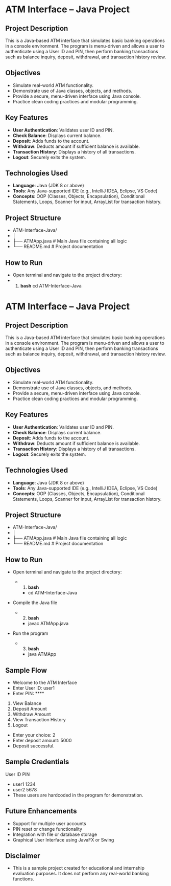 # **ATM Interface – Java Project**

## **Project Description**
This is a Java-based ATM interface that simulates basic banking operations in a console environment. The program is menu-driven and allows a user to authenticate using a User ID and PIN, then perform banking transactions such as balance inquiry, deposit, withdrawal, and transaction history review.

## **Objectives**
- Simulate real-world ATM functionality.  
- Demonstrate use of Java classes, objects, and methods.  
- Provide a secure, menu-driven interface using Java console.  
- Practice clean coding practices and modular programming.

## **Key Features**
- **User Authentication**: Validates user ID and PIN.  
- **Check Balance**: Displays current balance.  
- **Deposit**: Adds funds to the account.  
- **Withdraw**: Deducts amount if sufficient balance is available.  
- **Transaction History**: Displays a history of all transactions.  
- **Logout**: Securely exits the system.

## **Technologies Used**
- **Language**: Java (JDK 8 or above)  
- **Tools**: Any Java-supported IDE (e.g., IntelliJ IDEA, Eclipse, VS Code)  
- **Concepts**: OOP (Classes, Objects, Encapsulation), Conditional Statements, Loops, Scanner for input, ArrayList for transaction history.

## **Project Structure**

- ATM-Interface-Java/
- │
- ├── ATMApp.java       # Main Java file containing all logic
- └── README.md         # Project documentation

## **How to Run**
- Open terminal and navigate to the project directory:
- 1. **bash**
    cd ATM-Interface-Java
# **ATM Interface – Java Project**

## **Project Description**
This is a Java-based ATM interface that simulates basic banking operations in a console environment. The program is menu-driven and allows a user to authenticate using a User ID and PIN, then perform banking transactions such as balance inquiry, deposit, withdrawal, and transaction history review.

## **Objectives**
- Simulate real-world ATM functionality.  
- Demonstrate use of Java classes, objects, and methods.  
- Provide a secure, menu-driven interface using Java console.  
- Practice clean coding practices and modular programming.

## **Key Features**
- **User Authentication**: Validates user ID and PIN.  
- **Check Balance**: Displays current balance.  
- **Deposit**: Adds funds to the account.  
- **Withdraw**: Deducts amount if sufficient balance is available.  
- **Transaction History**: Displays a history of all transactions.  
- **Logout**: Securely exits the system.

## **Technologies Used**
- **Language**: Java (JDK 8 or above)  
- **Tools**: Any Java-supported IDE (e.g., IntelliJ IDEA, Eclipse, VS Code)  
- **Concepts**: OOP (Classes, Objects, Encapsulation), Conditional Statements, Loops, Scanner for input, ArrayList for transaction history.

## **Project Structure**

- ATM-Interface-Java/
- │
- ├── ATMApp.java       # Main Java file containing all logic
- └── README.md         # Project documentation

## **How to Run**
- Open terminal and navigate to the project directory:
  - 1. **bash**
    - cd ATM-Interface-Java

- Compile the Java file
  - 2. **bash**
    - javac ATMApp.java

- Run the program
  - 3. **bash**
    - java ATMApp

## **Sample Flow**
- Welcome to the ATM Interface
- Enter User ID: user1
- Enter PIN: ****

1. View Balance
2. Deposit Amount
3. Withdraw Amount
4. View Transaction History
5. Logout

- Enter your choice: 2
- Enter deposit amount: 5000
- Deposit successful.

## **Sample Credentials**

  User ID	    PIN
- user1	      1234
- user2  	    5678
- These users are hardcoded in the program for demonstration.

## **Future Enhancements**
- Support for multiple user accounts
- PIN reset or change functionality
- Integration with file or database storage
- Graphical User Interface using JavaFX or Swing

## **Disclaimer**
- This is a sample project created for educational and internship evaluation purposes. It does not perform any real-world banking functions.
